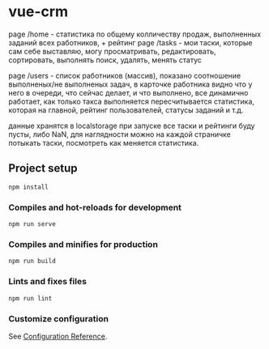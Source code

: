 # vue-crm

page /home - статистика по общему колличеству продаж, выполненных заданий всех работников, + рейтинг
page /tasks - мои таски, которые сам себе выставляю, могу просматривать, редактировать, сортировать, выполнять поиск, удалять, менять статус

page /users - список работников (массив), показано соотношение выполненых/не выполненых задач, в карточке работника видно что у него в очереди, что сейчас делает, и что выполнено, все динамично работает, как только такса выполняется пересчитывается статистика, которая на главной, рейтинг пользователей, статусы заданий и т.д.

данные хранятся в localstorage при запуске все таски и рейтинги буду пусты, либо NaN, для наглядности можно на каждой страничке потыкать таски, посмотреть как меняется статистика.

## Project setup
```
npm install
```

### Compiles and hot-reloads for development
```
npm run serve
```

### Compiles and minifies for production
```
npm run build
```

### Lints and fixes files
```
npm run lint
```

### Customize configuration
See [Configuration Reference](https://cli.vuejs.org/config/).
